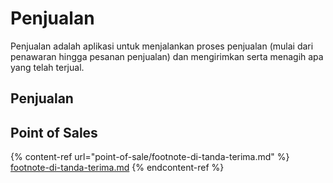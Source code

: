 # Penjualan

Penjualan adalah aplikasi untuk menjalankan proses penjualan (mulai dari penawaran hingga pesanan penjualan) dan mengirimkan serta menagih apa yang telah terjual.

## Penjualan

## Point of Sales

{% content-ref url="point-of-sale/footnote-di-tanda-terima.md" %}
[footnote-di-tanda-terima.md](point-of-sale/footnote-di-tanda-terima.md)
{% endcontent-ref %}
